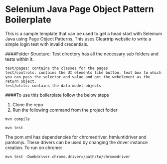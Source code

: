 # Selenium Java Page Object Pattern Boilerplate


This is a sample template that can be used to get a head start with Selenium Java using Page Object Patterns.  This uses Cleartrip website to write a simple login test with invalid credentials.

####Folder Structure:
Test directory has all the necessary sub folders and tests within it.
````
test/pages: contains the classes for the pages
test/controls: contains the UI elements like button, text box to which you can pass the selector and value and get the webelement as the return object.
test/utils: contains the data model objects
````
####To use this boilerplate follow the below steps
1. Clone the repo
2.  Run the following command from the project folder 
```
mvn compile
```
```
mvn test
```

The pom.xml has dependencies for chromedriver, htmluntidriver and pantomjs. These drivers can be used by changing the driver instance creation. To run on chrome:
 ```
 mvn test -Dwebdriver.chrome.driver=/path/to/chromedriver
 ```   
